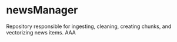 # newsManager
Repository responsible for ingesting, cleaning, creating chunks, and vectorizing news items.
AAA